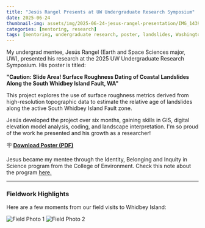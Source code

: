 ```yaml
---
title: "Jesús Rangel Presents at UW Undergraduate Research Symposium"
date: 2025-06-24
thumbnail-img: assets/img/2025-06-24-jesus-rangel-presentation/IMG_1439.jpg
categories: [mentoring, research]
tags: [mentoring, undergraduate research, poster, landslides, Washington]
---
```


My undergrad mentee, Jesús Rangel (Earth and Space Sciences major, UW), presented his research at the 2025 UW Undergraduate Research Symposium. His poster is titled:

**"Caution: Slide Area! Surface Roughness Dating of Coastal Landslides Along the South Whidbey Island Fault, WA"**

This project explores the use of surface roughness metrics derived from high-resolution topographic data to estimate the relative age of landslides along the active South Whidbey Island Fault zone.

Jesús developed the project over six months, gaining skills in GIS, digital elevation model analysis, coding, and landscape interpretation. I'm so proud of the work he presented and his growth as a researcher!

🪧 **[Download Poster (PDF)](/assets/pdf/UW_Symposium_JesusRangel.pdf)**

Jesus became my mentee through the Identity, Belonging and Inquity in Science program from the College of Environment. 
Check this note about the program [here.](https://environment.uw.edu/news/2025/06/evidence-based-program-helps-students-see-themselves-as-scientists/) 

---

### Fieldwork Highlights

Here are a few moments from our field visits to Whidbey Island:

<img src="/assets/img/2025-06-24-jesus-rangel-presentation/DSC_7230 (1).jpg" alt="Field Photo 1" style="max-width: 100%; margin-bottom: 1em;">
<img src="/assets/img/2025-06-24-jesus-rangel-presentation/DSC_7300.jpg" alt="Field Photo 2" style="max-width: 100%; margin-bottom: 1em;">

